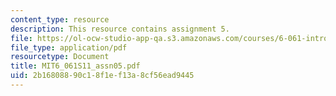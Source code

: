 ```yaml
---
content_type: resource
description: This resource contains assignment 5.
file: https://ol-ocw-studio-app-qa.s3.amazonaws.com/courses/6-061-introduction-to-electric-power-systems-spring-2011/2b16808890c18f1ef13a8cf56ead9445_MIT6_061S11_assn05.pdf
file_type: application/pdf
resourcetype: Document
title: MIT6_061S11_assn05.pdf
uid: 2b168088-90c1-8f1e-f13a-8cf56ead9445
---
```

